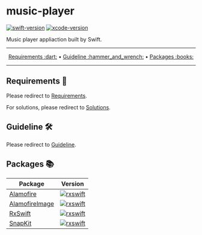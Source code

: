 # music-player

[![swift-version](https://img.shields.io/badge/swift-5-brightgreen.svg)](https://github.com/apple/swift)
[![xcode-version](https://img.shields.io/badge/xcode-14.3.1-brightgreen)](https://developer.apple.com/xcode/)

Music player appliaction built by Swift.

---

<p align="center">
  <a href="#requirements-dart">Requirements :dart:</a> &bull;
  <a href="#guideline-hammer_and_wrench">Guideline :hammer_and_wrench:</a> &bull;
  <a href="#packages-books">Packages :books:</a>
</p>

---

## Requirements :dart:

Please redirect to [Requirements](./markdown/REQUIREMENTS.md).

For solutions, please redirect to [Solutions](./markdown/REQUIREMENTS.md#solutions).

## Guideline :hammer_and_wrench:

Please redirect to [Guideline](./markdown/GUIDELINE.md).

## Packages :books:

| Package                                                       | Version                                                                                                 |
| ------------------------------------------------------------- | ------------------------------------------------------------------------------------------------------- |
| [Alamofire](https://github.com/Alamofire/Alamofire)           | [![rxswift](https://img.shields.io/badge/pod-v5.8.0-blue)](https://github.com/Alamofire/Alamofire)      |
| [AlamofireImage](https://github.com/Alamofire/AlamofireImage) | [![rxswift](https://img.shields.io/badge/pod-v4.3.0-blue)](https://github.com/Alamofire/AlamofireImage) |
| [RxSwift](https://github.com/ReactiveX/RxSwift)               | [![rxswift](https://img.shields.io/badge/pod-v6.5.0-blue)](https://github.com/ReactiveX/RxSwift)        |
| [SnapKit](https://github.com/SnapKit/SnapKit)                 | [![rxswift](https://img.shields.io/badge/pod-v5.6.0-blue)](https://github.com/SnapKit/SnapKit)          |
